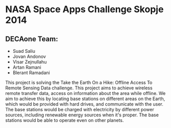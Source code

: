 # NASA Space Apps Challenge Skopje 2014

## DECAone Team:
* Suad Saliu
* Jovan Andonov
* Visar Zejnullahu
* Artan Ramani
* Blerant Ramadani

This project is solving the Take the Earth On a Hike: Offline Access To Remote Sensing Data challenge.
This project aims to achieve wireless remote transfer data, access on information about the area while offline. We aim to achieve this by locating base stations on different areas on the Earth, which would be provided with hard drives, and communicate with the user. The base stations would be charged with electricity by different power sources, including renewable energy sources when it's proper. The base stations would be able to operate even on other planets.
